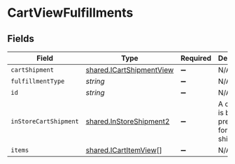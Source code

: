 # CartViewFulfillments


## Fields

| Field                                                                       | Type                                                                        | Required                                                                    | Description                                                                 |
| --------------------------------------------------------------------------- | --------------------------------------------------------------------------- | --------------------------------------------------------------------------- | --------------------------------------------------------------------------- |
| `cartShipment`                                                              | [shared.ICartShipmentView](../../../sdk/models/shared/icartshipmentview.md) | :heavy_minus_sign:                                                          | N/A                                                                         |
| `fulfillmentType`                                                           | *string*                                                                    | :heavy_minus_sign:                                                          | N/A                                                                         |
| `id`                                                                        | *string*                                                                    | :heavy_minus_sign:                                                          | N/A                                                                         |
| `inStoreCartShipment`                                                       | [shared.InStoreShipment2](../../../sdk/models/shared/instoreshipment2.md)   | :heavy_minus_sign:                                                          | A cart that is being prepared for shipment                                  |
| `items`                                                                     | [shared.ICartItemView](../../../sdk/models/shared/icartitemview.md)[]       | :heavy_minus_sign:                                                          | N/A                                                                         |